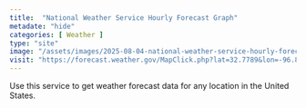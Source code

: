 ```yaml
---
title:  "National Weather Service Hourly Forecast Graph"
metadate: "hide"
categories: [ Weather ]
type: "site"
image: "/assets/images/2025-08-04-national-weather-service-hourly-forecast-graph.jpg"
visit: "https://forecast.weather.gov/MapClick.php?lat=32.7789&lon=-96.8088&unit=0&lg=english&FcstType=graphical"
---
```

Use this service to get weather forecast data for any location in the United States.
